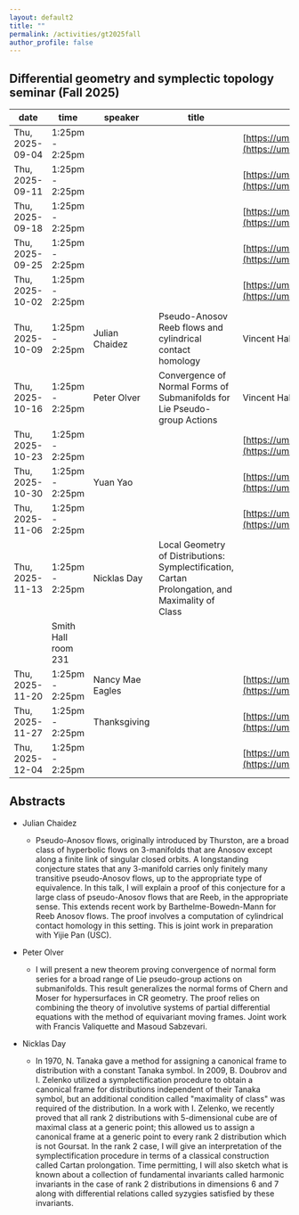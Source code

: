 ```yaml
---
layout: default2
title: ""
permalink: /activities/gt2025fall
author_profile: false
---
```


## Differential geometry and symplectic topology seminar (Fall 2025)

| date           | time            | speaker       | title | location |
| -------------- | --------------- | ------------- | ----- | -------- |
| Thu, 2025-09-04 | 1:25pm - 2:25pm |               |       |[https://umn.zoom.us/j/92113794726](https://umn.zoom.us/j/92113794726) |
| Thu, 2025-09-11 | 1:25pm - 2:25pm |               |       |[https://umn.zoom.us/j/92113794726](https://umn.zoom.us/j/92113794726) |
| Thu, 2025-09-18 | 1:25pm - 2:25pm |               |       |[https://umn.zoom.us/j/92113794726](https://umn.zoom.us/j/92113794726) |
| Thu, 2025-09-25 | 1:25pm - 2:25pm |               |       |[https://umn.zoom.us/j/92113794726](https://umn.zoom.us/j/92113794726) |
| Thu, 2025-10-02 | 1:25pm - 2:25pm |               |       |[https://umn.zoom.us/j/92113794726](https://umn.zoom.us/j/92113794726) |
| Thu, 2025-10-09 | 1:25pm - 2:25pm | Julian Chaidez | Pseudo-Anosov Reeb flows and cylindrical contact homology   | Vincent Hall 215 |
| Thu, 2025-10-16 | 1:25pm - 2:25pm |      Peter Olver         |    Convergence of Normal Forms of Submanifolds for Lie Pseudo-group Actions   | Vincent Hall 215 |
| Thu, 2025-10-23 | 1:25pm - 2:25pm |               |       |[https://umn.zoom.us/j/92113794726](https://umn.zoom.us/j/92113794726) |
| Thu, 2025-10-30 | 1:25pm - 2:25pm |     Yuan Yao  |       |[https://umn.zoom.us/j/92113794726](https://umn.zoom.us/j/92113794726) |
| Thu, 2025-11-06 | 1:25pm - 2:25pm |               |       |[https://umn.zoom.us/j/92113794726](https://umn.zoom.us/j/92113794726) |
| Thu, 2025-11-13 | 1:25pm - 2:25pm |  Nicklas Day      |  Local Geometry of Distributions: Symplectification, Cartan Prolongation, and Maximality of Class
    |  Smith Hall room 231 |
| Thu, 2025-11-20 | 1:25pm - 2:25pm |  Nancy Mae Eagles |       |[https://umn.zoom.us/j/92113794726](https://umn.zoom.us/j/92113794726) |
| Thu, 2025-11-27 | 1:25pm - 2:25pm | Thanksgiving  |       |[https://umn.zoom.us/j/92113794726](https://umn.zoom.us/j/92113794726) |
| Thu, 2025-12-04 | 1:25pm - 2:25pm |               |       |[https://umn.zoom.us/j/92113794726](https://umn.zoom.us/j/92113794726) |

## Abstracts

- Julian Chaidez

  - Pseudo-Anosov flows, originally introduced by Thurston, are a broad class of hyperbolic flows on 3-manifolds that are Anosov except along a finite link of singular closed orbits. A longstanding conjecture states that any 3-manifold carries only finitely many transitive pseudo-Anosov flows, up to the appropriate type of equivalence. In this talk, I will explain a proof of this conjecture for a large class of pseudo-Anosov flows that are Reeb, in the appropriate sense. This extends recent work by Barthelme-Bowedn-Mann for Reeb Anosov flows. The proof involves a computation of cylindrical contact homology in this setting. This is joint work in preparation with Yijie Pan (USC).

- Peter Olver

  - I will present a new theorem proving convergence of normal form series for a broad range of Lie pseudo-group actions on submanifolds.  This result generalizes the normal forms of Chern and Moser for hypersurfaces in CR geometry.  The proof relies on combining the theory of involutive systems of partial differential equations with the method of equivariant moving frames.  Joint work with Francis Valiquette and Masoud Sabzevari. 

- Nicklas Day

  - In 1970, N. Tanaka gave a method for assigning a canonical frame to distribution with a constant Tanaka symbol. In 2009, B. Doubrov and I. Zelenko utilized a symplectification procedure to obtain a canonical frame for distributions independent of their Tanaka symbol, but an additional condition called "maximality of class" was required of the distribution. In a work with I. Zelenko, we recently proved that all rank 2 distributions with 5-dimensional cube are of maximal class at a generic point; this allowed us to assign a canonical frame at a generic point to every rank 2 distribution which is not Goursat. In the rank 2 case, I will give an interpretation of the symplectification procedure in terms of a classical construction called Cartan prolongation. Time permitting, I will also sketch what is known about a collection of fundamental invariants called harmonic invariants in the case of rank 2 distributions in dimensions 6 and 7 along with differential relations called syzygies satisfied by these invariants.
